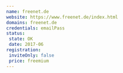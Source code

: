 ```yaml
---
name: freenet.de
website: https://www.freenet.de/index.html
domains: freenet.de
credentials: emailPass
status:
 state: OK
 date: 2017-06
registration:
 inviteOnly: false
 price: freemium
---
```

